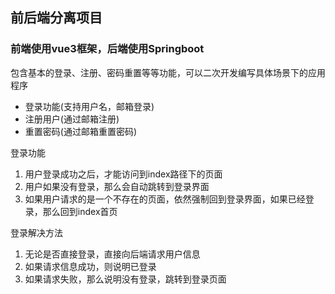 ## 前后端分离项目
### 前端使用vue3框架，后端使用Springboot

包含基本的登录、注册、密码重置等等功能，可以二次开发编写具体场景下的应用程序

* 登录功能(支持用户名，邮箱登录)
* 注册用户(通过邮箱注册)
* 重置密码(通过邮箱重置密码)

登录功能
1. 用户登录成功之后，才能访问到index路径下的页面
2. 用户如果没有登录，那么会自动跳转到登录界面
3. 如果用户请求的是一个不存在的页面，依然强制回到登录界面，如果已经登录，那么回到index首页

登录解决方法
1. 无论是否直接登录，直接向后端请求用户信息
2. 如果请求信息成功，则说明已登录
3. 如果请求失败，那么说明没有登录，跳转到登录页面